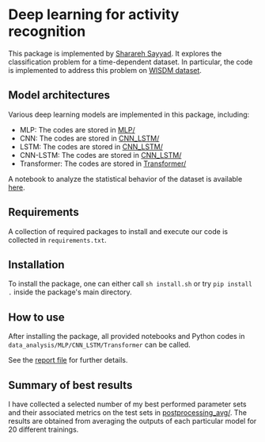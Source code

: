 # Deep learning for activity recognition
This package is implemented by <ins>Sharareh Sayyad</ins>. It explores the classification problem for a time-dependent dataset. In particular, the code is implemented to address this problem on [WISDM dataset](https://archive.ics.uci.edu/dataset/507/wisdm+smartphone+and+smartwatch+activity+and+biometrics+dataset).



## Model architectures

Various deep learning models are implemented in this package, including:
- MLP: The codes are stored in [MLP/](https://github.com/say-yas/DL_ActRec/tree/main/MLP) 
- CNN: The codes are stored in [CNN_LSTM/](https://github.com/say-yas/DL_ActRec/tree/main/CNN_LSTM) 
- LSTM: The codes are stored in [CNN_LSTM/](https://github.com/say-yas/DL_ActRec/tree/main/CNN_LSTM) 
- CNN-LSTM: The codes are stored in [CNN_LSTM/](https://github.com/say-yas/DL_ActRec/tree/main/CNN_LSTM) 
- Transformer: The codes are stored in [Transformer/](https://github.com/say-yas/DL_ActRec/tree/main/Transformer) 

A notebook to analyze the statistical behavior of the dataset is available [here](https://github.com/say-yas/DL_ActRec/tree/main/data_analysis).

## Requirements
A collection of required packages to install and execute our code is collected in `requirements.txt`.

## Installation
 To install the package, one can either call `sh install.sh` or try `pip install .` inside the package's main directory.

## How to use
After installing the package, all provided notebooks and Python codes in `data_analysis/MLP/CNN_LSTM/Transformer` can be called.

See the [report file](https://github.com/say-yas/DL_ActRec/tree/main/Report_Activity_Recognition.pdf) for further details.

## Summary of best results
I have collected a selected number of my best performed parameter sets and their associated metrics on the test sets in [postprocessing_avg/](https://github.com/say-yas/DL_ActRec/tree/main/postprocessing_avg). The results are obtained from averaging the outputs of each particular model for 20 different trainings.
